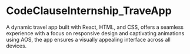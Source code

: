 # CodeClauseInternship_TraveApp
A dynamic travel app built with React, HTML, and CSS, offers a seamless experience with a focus on responsive design and captivating animations using AOS, the app ensures a visually appealing interface across all devices.
